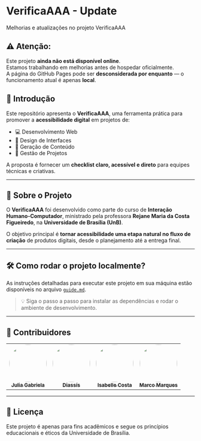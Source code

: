 # VerificaAAA - Update
Melhorias e atualizações no projeto VerificaAAA

## ⚠️ Atenção: 
Este projeto **ainda não está disponível online**.  
Estamos trabalhando em melhorias antes de hospedar oficialmente.  
A página do GitHub Pages pode ser **desconsiderada por enquanto** — o funcionamento atual é apenas **local**.

## 📌 Introdução

Este repositório apresenta o **VerificaAAA**, uma ferramenta prática para promover a **acessibilidade digital** em projetos de:

- 💻 Desenvolvimento Web  
- 🎨 Design de Interfaces  
- 📝 Geração de Conteúdo  
- 📂 Gestão de Projetos  

A proposta é fornecer um **checklist claro, acessível e direto** para equipes técnicas e criativas.

---

## 🧠 Sobre o Projeto

O **VerificaAAA** foi desenvolvido como parte do curso de **Interação Humano-Computador**, ministrado pela professora **Rejane Maria da Costa Figueiredo**, na **Universidade de Brasília (UnB)**.

O objetivo principal é **tornar acessibilidade uma etapa natural no fluxo de criação** de produtos digitais, desde o planejamento até a entrega final.

---

## 🛠️ Como rodar o projeto localmente?

As instruções detalhadas para executar este projeto em sua máquina estão disponíveis no arquivo [`guide.md`](./guide.md).

> 💡 Siga o passo a passo para instalar as dependências e rodar o ambiente de desenvolvimento.

---

## 👥 Contribuidores

<table>
  <tr>
    <td align="center"><a href="https://github.com/JuliaGabP"><img style="border-radius: 50%;" src="https://github.com/JuliaGabP.png" width="100px;" alt=""/><br /><sub><b>Julia Gabriela</b></sub></a></td>
    <td align="center"><a href="https://github.com/Diaxiz"><img style="border-radius: 50%;" src="https://github.com/Diaxiz.png" width="100px;" alt=""/><br /><sub><b>Diassís</b></sub></a></td>
    <td align="center"><a href="https://github.com/isacostaf"><img style="border-radius: 50%;" src="https://github.com/isacostaf.png" width="100px;" alt=""/><br /><sub><b>Isabelle Costa</b></sub></a></td>
    <td align="center"><a href="https://github.com/marcomarquesdc"><img style="border-radius: 50%;" src="https://github.com/marcomarquesdc.png" width="100px;" alt=""/><br /><sub><b>Marco Marques</b></sub></a></td>
  </tr>
</table>

---

## 📄 Licença

Este projeto é apenas para fins acadêmicos e segue os princípios educacionais e éticos da Universidade de Brasília.
